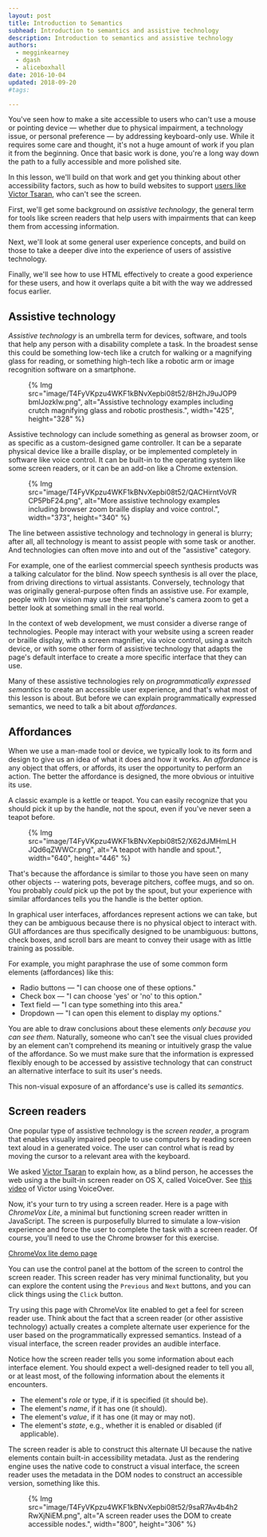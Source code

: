 ```yaml
---
layout: post
title: Introduction to Semantics
subhead: Introduction to semantics and assistive technology
description: Introduction to semantics and assistive technology
authors:
  - megginkearney
  - dgash
  - aliceboxhall
date: 2016-10-04
updated: 2018-09-20
#tags:

---
```


You've seen how to make a site accessible to users who can't use a mouse or
pointing device &mdash; whether due to physical impairment, a technology issue,
or personal preference &mdash; by addressing keyboard-only use. While it
requires some care and thought, it's not a huge amount of work if you plan it
from the beginning. Once that basic work is done, you're a long way down the
path to a fully accessible and more polished site.

In this lesson, we'll build on that work and get you thinking about other
accessibility factors, such as how to build websites to support [users like
Victor Tsaran](https://developers.google.com/web/fundamentals/accessibility/#understanding-users-diversity),
who can't see the screen.

First, we'll get some background on *assistive technology*, the general term for
tools like screen readers that help  users with impairments that can keep them
from accessing information.

Next, we'll look at some general user experience concepts, and build on those to
take a deeper dive into the experience of users of assistive technology.

Finally, we'll see how to use HTML effectively to create a good experience for
these users, and how it overlaps quite a bit with the way we addressed focus
earlier.

## Assistive technology

*Assistive technology* is an umbrella term for devices, software, and tools that
help any person with a disability complete a task. In the broadest sense this
could be something low-tech like a crutch for walking or a magnifying glass for
reading, or something high-tech like a robotic arm or image recognition software
on a smartphone.


<figure>
{% Img src="image/T4FyVKpzu4WKF1kBNvXepbi08t52/8H2hJ9uJOP9bmlJozkIw.png", alt="Assistive technology examples including crutch magnifying glass and robotic
prosthesis.", width="425", height="328" %}
</figure>

Assistive technology can include something as general as browser zoom, or as
specific as a custom-designed game controller. It can be a separate physical
device like a braille display, or be implemented completely in software like
voice control. It can be built-in to the operating system like some screen
readers, or it can be an add-on like a Chrome extension.


<figure>
{% Img src="image/T4FyVKpzu4WKF1kBNvXepbi08t52/QACHirntVoVRCP5PbF24.png", alt="More assistive technology examples including browser zoom braille display and
voice control.", width="373", height="340" %}
</figure>


The line between assistive technology and technology in general is blurry; after
all, all technology is meant to assist people with some task or another. And
technologies can often move into and out of the "assistive" category.

For example, one of the earliest commercial speech synthesis products was a
talking calculator for the blind. Now speech synthesis is all over the place,
from driving directions to virtual assistants. Conversely, technology that was
originally general-purpose often finds an assistive use. For example, people
with low vision may use their smartphone's camera zoom to get a better look at
something small in the real world.

In the context of web development, we must consider a diverse range of
technologies. People may interact with your website using a screen reader or
braille display, with a screen magnifier, via voice control, using a switch
device, or with some other form of assistive technology that adapts the page's
default interface to create a more specific interface that they can use.

Many of these assistive technologies rely on *programmatically expressed
semantics* to create an accessible user experience, and that's what most of this
lesson is about. But before we can explain programmatically expressed semantics,
we need to talk a bit about *affordances*.

## Affordances

When we use a man-made tool or device, we typically look to its form and design
to give us an idea of what it does and how it works. An *affordance* is any
object that offers, or affords, its user the opportunity to perform an action.
The better the affordance is designed, the more obvious or intuitive its use.

A classic example is a kettle or teapot. You can easily recognize that you
should pick it up by the handle, not the spout, even if you've never seen a
teapot before.

<figure>
{% Img src="image/T4FyVKpzu4WKF1kBNvXepbi08t52/X62dJMHmLHJQd6qZWWCr.png", alt="A teapot with handle and spout.", width="640", height="446" %}
</figure>

That's because the affordance is similar to those you have seen on many other
objects -- watering pots, beverage pitchers, coffee mugs, and so on. You
probably *could* pick up the pot by the spout, but your experience with similar
affordances tells you the handle is the better option.

In graphical user interfaces, affordances represent actions we can take, but
they can be ambiguous because there is no physical object to interact with. GUI
affordances are thus specifically designed to be unambiguous: buttons, check
boxes, and scroll bars are meant to convey their usage with as little training
as possible.

For example, you might paraphrase the use of some common form elements
(affordances) like this:

 - Radio buttons &mdash; "I can choose one of these options."
 - Check box &mdash; "I can choose 'yes' or 'no' to this option."
 - Text field &mdash; "I can type something into this area."
 - Dropdown &mdash; "I can open this element to display my options."

You are able to draw conclusions about these elements *only because you can see
them*. Naturally, someone who can't see the visual clues provided by an element
can't comprehend its meaning or intuitively grasp the value of the affordance.
So we must make sure that the information is expressed flexibly enough to be
accessed by assistive technology that can construct an alternative interface to
suit its user's needs.

This non-visual exposure of an affordance's use is called its *semantics*.

## Screen readers

One popular type of assistive technology is the *screen reader*, a program that
enables visually impaired people to use computers by reading screen text aloud
in a generated voice. The user can control what is read by moving the cursor to
a relevant area with the keyboard.

We asked [Victor
Tsaran](https://developers.google.com/web/fundamentals/accessibility/#understanding-users-diversity)
to explain how, as a blind person, he accesses the web using a the built-in
screen reader on OS X, called VoiceOver. See [this
video](https://www.youtube.com/watch?v=QW_dUs9D1oQ) of Victor using VoiceOver.

Now, it's your turn to try using a screen reader. Here is a page with *ChromeVox
Lite*, a minimal but functioning screen reader written in JavaScript. The screen
is purposefully blurred to simulate a low-vision experience and force the user
to complete the task with a screen reader. Of course, you'll need to use the
Chrome browser for this exercise.

[ChromeVox lite demo page](http://udacity.github.io/ud891/lesson3-semantics-built-in/02-chromevox-lite/)

You can use the control panel at the bottom of the screen to control the screen
reader. This screen reader has very minimal functionality, but you can explore
the content using the `Previous` and `Next` buttons, and you can click things
using the `Click` button.

Try using this page with ChromeVox lite enabled to get a feel for screen reader
use. Think about the fact that a screen reader (or other assistive technology)
actually creates a complete alternate user experience for the user based on the
programmatically expressed semantics. Instead of a visual interface, the screen
reader provides an audible interface.

Notice how the screen reader tells you some information about each interface
element. You should expect a well-designed reader to tell you all, or at least
most, of the following information about the elements it encounters.

 - The element's *role* or type, if it is specified (it should be).
 - The element's *name*, if it has one (it should).
 - The element's *value*, if it has one (it may or may not).
 - The element's *state*, e.g., whether it is enabled or disabled (if
   applicable).

The screen reader is able to construct this alternate UI because the native
elements contain built-in accessibility metadata. Just as the rendering engine
uses the native code to construct a visual interface, the screen reader uses the
metadata in the DOM nodes to construct an accessible version, something like
this.


<figure>
{% Img src="image/T4FyVKpzu4WKF1kBNvXepbi08t52/9saR7Av4b4h2RwXjNiEM.png", alt="A screen reader uses the DOM to create accessible
nodes.", width="800", height="306" %}
</figure>